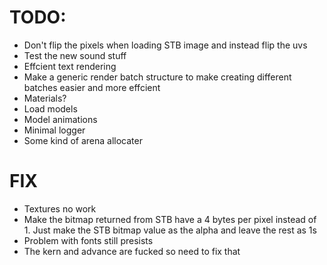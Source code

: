 # TODO:
- Don't flip the pixels when loading STB image and instead flip the uvs
- Test the new sound stuff
- Effcient text rendering
- Make a generic render batch structure to make creating different batches easier and more effcient
- Materials? 
- Load models 
- Model animations
- Minimal logger
- Some kind of arena allocater

# FIX 
- Textures no work
- Make the bitmap returned from STB have a 4 bytes per pixel instead of 1. Just make the STB bitmap value as the alpha and leave the rest as 1s
- Problem with fonts still presists
- The kern and advance are fucked so need to fix that 
